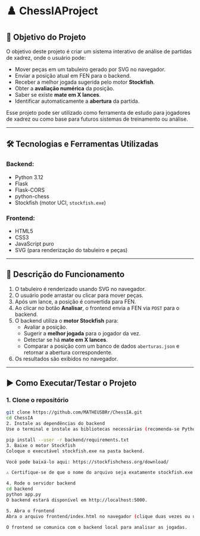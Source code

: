 # ♟️ ChessIAProject

## 🎯 Objetivo do Projeto

O objetivo deste projeto é criar um sistema interativo de análise de partidas de xadrez, onde o usuário pode:
- Mover peças em um tabuleiro gerado por SVG no navegador.
- Enviar a posição atual em FEN para o backend.
- Receber a melhor jogada sugerida pelo motor **Stockfish**.
- Obter a **avaliação numérica** da posição.
- Saber se existe **mate em X lances**.
- Identificar automaticamente a **abertura** da partida.

Esse projeto pode ser utilizado como ferramenta de estudo para jogadores de xadrez ou como base para futuros sistemas de treinamento ou análise.

---

## 🛠️ Tecnologias e Ferramentas Utilizadas

### Backend:
- Python 3.12
- Flask
- Flask-CORS
- python-chess
- Stockfish (motor UCI, `stockfish.exe`)

### Frontend:
- HTML5
- CSS3
- JavaScript puro
- SVG (para renderização do tabuleiro e peças)

---

## 🔧 Descrição do Funcionamento

1. O tabuleiro é renderizado usando SVG no navegador.
2. O usuário pode arrastar ou clicar para mover peças.
3. Após um lance, a posição é convertida para FEN.
4. Ao clicar no botão **Analisar**, o frontend envia a FEN via `POST` para o backend.
5. O backend utiliza o **motor Stockfish** para:
   - Avaliar a posição.
   - Sugerir a **melhor jogada** para o jogador da vez.
   - Detectar se há **mate em X lances**.
   - Comparar a posição com um banco de dados `aberturas.json` e retornar a abertura correspondente.
6. Os resultados são exibidos no navegador.

---

## ▶️ Como Executar/Testar o Projeto

### 1. Clone o repositório

```bash
git clone https://github.com/MATHEUSBRr/ChessIA.git
cd ChessIA
2. Instale as dependências do backend
Use o terminal e instale as bibliotecas necessárias (recomenda-se Python 3.12 ou superior):

pip install --user -r backend/requirements.txt
3. Baixe o motor Stockfish
Coloque o executável stockfish.exe na pasta backend.

Você pode baixá-lo aqui: https://stockfishchess.org/download/

⚠️ Certifique-se de que o nome do arquivo seja exatamente stockfish.exe.

4. Rode o servidor backend
cd backend
python app.py
O backend estará disponível em http://localhost:5000.

5. Abra o frontend
Abra o arquivo frontend/index.html no navegador (clique duas vezes ou use um servidor local como o Live Server do VS Code).

O frontend se comunica com o backend local para analisar as jogadas.
